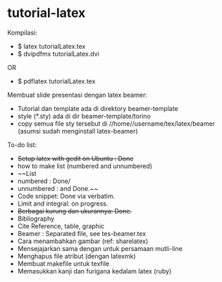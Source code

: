 # tutorial-latex

Kompilasi:

  - $ latex tutorialLatex.tex
  - $ dvipdfmx tutorialLatex.dvi

OR

  - $ pdflatex tutorialLatex.tex

Membuat slide presentasi dengan latex beamer:  
- Tutorial dan template ada di direktory beamer-template
- style (\*.sty) ada di dir beamer-template/torino
- copy semua file sty tersebut di //home//username/tex/latex/beamer 
(asumsi sudah menginstall latex\-beamer)

To-do list:

- ~~Setup latex with gedit on Ubuntu : Done~~
- how to make list (numbered and unnumbered)
- ~~List
-   numbered : Done/
-   unnumbered : and Done.~~
- Code snippet: Done via verbatim.
- Limit and integral: on progress.
- ~~Berbagai kurung dan ukurannya: Done.~~
- Bibliography
- Cite Reference, table, graphic
- Beamer : Separated file, see tes-beamer.tex
- Cara menambahkan gambar (ref: sharelatex)
- Mensejajarkan sama dengan untuk persamaan mutli-line
- Menghapus file atribut (dengan latexmk)
- Membuat makefile untuk texfile
- Memasukkan kanji dan furigana kedalam latex (ruby)
